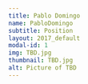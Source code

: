 ```yaml
---
title: Pablo Domingo
name: PabloDomingo
subtitle: Position
layout: 2017_default
modal-id: 1
img: TBD.jpg
thumbnail: TBD.jpg
alt: Picture of TBD
---
```


